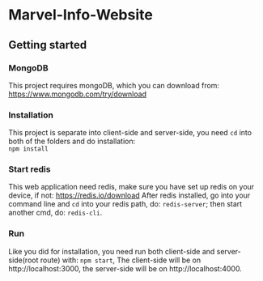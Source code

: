 # Marvel-Info-Website
## Getting started
### MongoDB
This project requires mongoDB, which you can download from: https://www.mongodb.com/try/download
### Installation
This project is separate into client-side and server-side, you need `cd` into both of the folders and do installation:  
`npm install`
### Start redis
This web application need redis, make sure you have set up redis on your device, if not: https://redis.io/download
After redis installed, go into your command line and `cd` into your redis path, do: `redis-server`; then start another cmd, do: `redis-cli`. 
### Run
Like you did for installation, you need run both client-side and server-side(root route) with:
`npm start`,
The client-side will be on http://localhost:3000, the server-side will be on http://localhost:4000.
